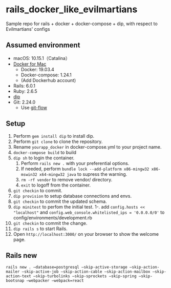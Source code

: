 # rails_docker_like_evilmartians
Sample repo for rails + docker + docker-compose + dip, with respect to Evilmartians' configs

## Assumed environment

* macOS: 10.15.1（Catalina）
* [Docker for Mac](https://hub.docker.com/editions/community/docker-ce-desktop-mac)
    * Docker: 19.03.4
    * Docker-compose: 1.24.1
    * (Add Dockerhub account)
* Rails: 6.0.1
* Ruby: 2.6.5
* [dip]([dip](https://github.com/bibendi/dip))
* Git: 2.24.0
    * Use [git-flow](https://danielkummer.github.io/git-flow-cheatsheet/index.ja_JP.html)

## Setup

1. Perform `gem install dip` to install dip.
2. Perform `git clone` to clone the repository.
3. Rename `yourapp_docker` in docker-compose.yml to your project name.
4. `docker-compose build` to build
5. `dip sh` to login the container.
   1. Perform `rails new .` with your preferential options.
   2. If needed, perform `bundle lock --add-platform x86-mingw32 x86-mswin32 x64-mingw32 java` to supress the warning.
   3. `rm -rf vendor` to remove vendor/ directory.
   4. `exit` to logoff from the container.
6. `git checkin` to commit.
7. `dip provision` to setup database connections and envs.
8. `git checkin` to commit the updated schema.
9. `dip minitest` to perfom the initial test.
1-. add `config.hosts << "localhost"` and `config.web_console.whitelisted_ips = '0.0.0.0/0'` to config/environments/development.rb
11. `git checkin` to commit the change.
12. `dip rails s` to start Rails.
13. Open `http://localhost:3000/` on your browser to show the welcome page.

## Rails new
```
rails new . –database=postgresql –skip-active-storage –skip-action-mailer –skip-active-job –skip-action-cable –skip-action-mailbox –skip-action-text –skip-turbolinks –skip-sprockets –skip-spring –skip-bootsnap –webpacker –webpack=react
```